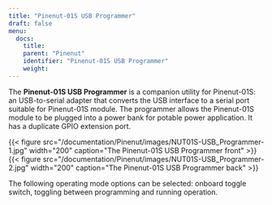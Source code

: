 ```yaml
---
title: "Pinenut-01S USB Programmer"
draft: false
menu:
  docs:
    title:
    parent: "Pinenut"
    identifier: "Pinenut-01S USB Programmer"
    weight:
---
```


The **Pinenut-01S USB Programmer** is a companion utility for Pinenut-01S: an USB-to-serial adapter that converts the USB interface to a serial port suitable for Pinenut-01S module. The programmer allows the Pinenut-01S module to be plugged into a power bank for potable power application. It has a duplicate GPIO extension port.

{{< figure src="/documentation/Pinenut/images/NUT01S-USB_Programmer-1.jpg" width="200" caption="The Pinenut-01S USB Programmer front" >}}
{{< figure src="/documentation/Pinenut/images/NUT01S-USB_Programmer-2.jpg" width="200" caption="The Pinenut-01S USB Programmer  back" >}}

The following operating mode options can be selected: onboard toggle switch, toggling between programming and running operation.
